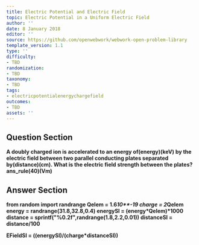 ```yaml
---
title: Electric Potential and Electric Field
topic: Electric Potential in a Uniform Electric Field
author: ''
date: 8 January 2018
editor: ''
source: https://github.com/openwebwork/webwork-open-problem-library
template_version: 1.1
type: ''
difficulty:
- TBD
randomization:
- TBD
taxonomy:
- TBD
tags:
- electricpotentialenergychargefield
outcomes:
- TBD
assets: ''
---
```


## Question Section 

<b>
A doubly charged ion is accelerated to an energy of(energy)(keV) by the electric field between two parallel conducting plates separated by(distance)(cm). What is the electric field strength between the plates?
ans_rule(40)(Vm)



## Answer Section

from random import randrange
Qelem = 1.6*10**-19
charge = 2*Qelem
energy = randrange(31.8,32.8,0.4)
energySI = (energy*Qelem)*1000
distance = sprintf("%0.2f",randrange(1.8,2.2,0.01))
distanceSI = distance/100

EFieldSI = ((energySI)/(charge*distanceSI))